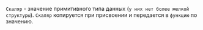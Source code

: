 `Скаляр` - значение примитивного типа данных (`у них нет более мелкой структуры`).
`Скаляр` копируется при присвоении и передается в `функцию` по значению.